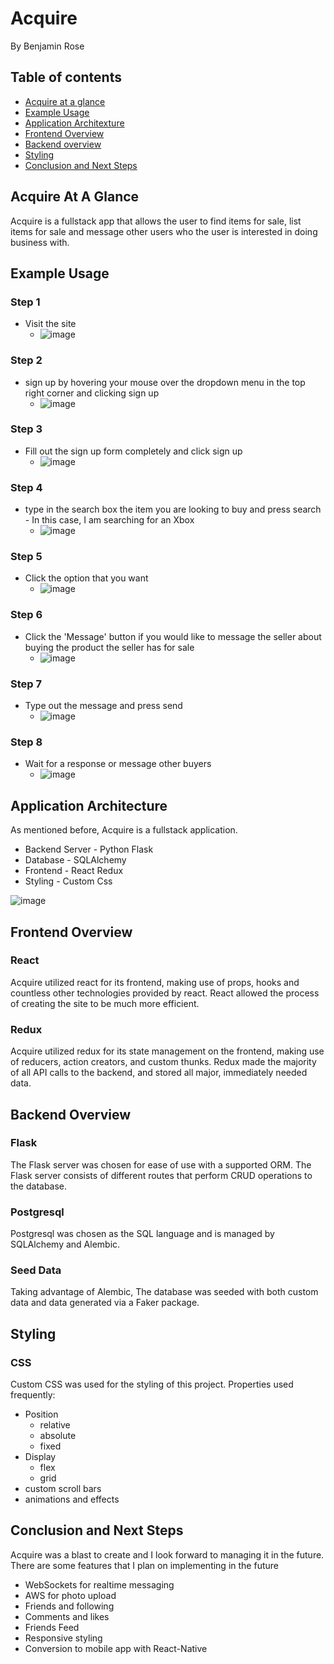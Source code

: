 # Acquire
By Benjamin Rose

## Table of contents
   * [Acquire at a glance](#acquire-at-a-glance)
   * [Example Usage](#Example-Usage)
   * [Application Architexture](#application-architecture)
   * [Frontend Overview](#Frontend-Overview)
   * [Backend overview](#Backend-Overview)
   * [Styling](#Styling)
   * [Conclusion and Next Steps](#Conclusion-and-Next-Steps)


## Acquire At A Glance
Acquire is a fullstack app that allows the user to find items for sale, list items for sale and message other users who the user is interested in doing business with.

## Example Usage
### Step 1
   * Visit the site
      * ![image](https://user-images.githubusercontent.com/8016326/142956978-3baea7af-7e2f-4235-84e6-c9caac3acc92.png) 
### Step 2
   * sign up by hovering your mouse over the dropdown menu in the top right corner and clicking sign up
      * ![image](https://user-images.githubusercontent.com/8016326/142957184-868b050b-de74-4ff1-9144-8ab98fc7faca.png)
### Step 3
   * Fill out the sign up form completely and click sign up
      * ![image](https://user-images.githubusercontent.com/8016326/142957447-bcd9cc2d-dd95-4b64-91b7-1db22d132928.png)
### Step 4
   * type in the search box the item you are looking to buy and press search - In this case, I am searching for an Xbox
      * ![image](https://user-images.githubusercontent.com/8016326/142958498-7c6d908a-9d29-4fce-b8a5-8c9f212cab87.png)
### Step 5 
   * Click the option that you want
      * ![image](https://user-images.githubusercontent.com/8016326/142957962-26e94e58-f977-46c3-ad4a-963a89e6335d.png)
### Step 6 
   * Click the 'Message' button if you would like to message the seller about buying the product the seller has for sale
      * ![image](https://user-images.githubusercontent.com/8016326/142958134-4a9ca07c-3876-496c-8be6-030df25bd7ee.png)
### Step 7
   * Type out the message and press send
      * ![image](https://user-images.githubusercontent.com/8016326/142958315-f6c4a2aa-d50e-463c-b219-b9b8e6e71103.png)
### Step 8 
   * Wait for a response or message other buyers
      * ![image](https://user-images.githubusercontent.com/8016326/142958436-66dfe7bb-e8a9-447e-9868-1cd51d0b1225.png)
## Application Architecture
As mentioned before, Acquire is a fullstack application.
   * Backend Server - Python Flask
   * Database - SQLAlchemy
   * Frontend - React Redux
   * Styling - Custom Css

![image](https://user-images.githubusercontent.com/8016326/142907347-cd44b06d-6814-439f-851b-608bf30c9471.png)


## Frontend Overview
### React

Acquire utilized react for its frontend, making use of props, hooks and countless other technologies provided by react. React allowed the process of creating the site to be much more efficient.

### Redux 

Acquire utilized redux for its state management on the frontend, making use of reducers, action creators, and custom thunks. Redux made the majority of all API calls to the backend, and stored all major, immediately needed data. 

## Backend Overview

### Flask 
The Flask server was chosen for ease of use with a supported ORM. The Flask server consists of different routes that perform CRUD operations to the database.

### Postgresql 
Postgresql was chosen as the SQL language and is managed by SQLAlchemy and Alembic.

### Seed Data
Taking advantage of Alembic, The database was seeded with both custom data and data generated via a Faker package.


## Styling

### CSS 
Custom CSS was used for the styling of this project. 
Properties used frequently:
   * Position
      * relative
      * absolute
      * fixed
   * Display
      * flex
      * grid
   * custom scroll bars
   * animations and effects

## Conclusion and Next Steps

Acquire was a blast to create and I look forward to managing it in the future.
There are some features that I plan on implementing in the future 
   * WebSockets for realtime messaging
   * AWS for photo upload
   * Friends and following
   * Comments and likes
   * Friends Feed
   * Responsive styling 
   * Conversion to mobile app with React-Native




